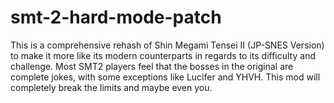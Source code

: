# smt-2-hard-mode-patch
This is a comprehensive rehash of Shin Megami Tensei II (JP-SNES Version) to make it more like its modern counterparts in regards to its difficulty and challenge. Most SMT2 players feel that the bosses in the original are complete jokes, with some exceptions like Lucifer and YHVH. This mod will completely break the limits and maybe even you.
